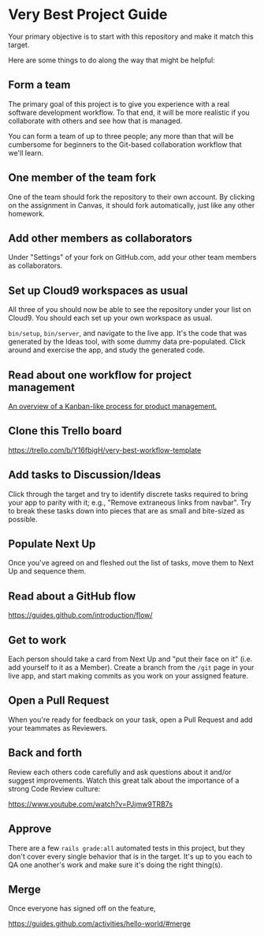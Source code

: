 # Very Best Project Guide

Your primary objective is to start with this repository and make it match this target.

Here are some things to do along the way that might be helpful:

## Form a team

The primary goal of this project is to give you experience with a real software development workflow. To that end, it will be more realistic if you collaborate with others and see how that is managed.

You can form a team of up to three people; any more than that will be cumbersome for beginners to the Git-based collaboration workflow that we'll learn.

## One member of the team fork

One of the team should fork the repository to their own account. By clicking on the assignment in Canvas, it should fork automatically, just like any other homework.

## Add other members as collaborators

Under "Settings" of your fork on GitHub.com, add your other team members as collaborators.

## Set up Cloud9 workspaces as usual

All three of you should now be able to see the repository under your list on Cloud9. You should each set up your own workspace as usual.

`bin/setup`, `bin/server`, and navigate to the live app. It's the code that was generated by the Ideas tool, with some dummy data pre-populated. Click around and exercise the app, and study the generated code.

## Read about one workflow for project management

[An overview of a Kanban-like process for product management.](https://robots.thoughtbot.com/how-we-use-trello-for-product-development)

## Clone this Trello board

https://trello.com/b/Y16fbigH/very-best-workflow-template

## Add tasks to Discussion/Ideas

Click through the target and try to identify discrete tasks required to bring your app to parity with it; e.g., "Remove extraneous links from navbar". Try to break these tasks down into pieces that are as small and bite-sized as possible.

## Populate Next Up

Once you've agreed on and fleshed out the list of tasks, move them to Next Up and sequence them.

## Read about a GitHub flow

https://guides.github.com/introduction/flow/

## Get to work

Each person should take a card from Next Up and "put their face on it" (i.e. add yourself to it as a Member). Create a branch from the `/git` page in your live app, and start making commits as you work on your assigned feature.

## Open a Pull Request

When you're ready for feedback on your task, open a Pull Request and add your teammates as Reviewers.

## Back and forth

Review each others code carefully and ask questions about it and/or suggest improvements. Watch this great talk about the importance of a strong Code Review culture:

https://www.youtube.com/watch?v=PJjmw9TRB7s

## Approve

There are a few `rails grade:all` automated tests in this project, but they don't cover every single behavior that is in the target. It's up to you each to QA one another's work and make sure it's doing the right thing(s).

## Merge

Once everyone has signed off on the feature, 

https://guides.github.com/activities/hello-world/#merge